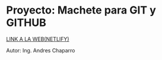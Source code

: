 # Proyecto: Machete para GIT y GITHUB

[LINK A LA WEB(NETLIFY)](https://proyecto-machete-git-y-github.netlify.app/)

Autor: Ing. Andres Chaparro
